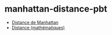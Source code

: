 # manhattan-distance-pbt

- [Distance de Manhattan](https://fr.wikipedia.org/wiki/Distance_de_Manhattan)
- [Distance (mathématiques)](<https://fr.wikipedia.org/wiki/Distance_(math%C3%A9matiques)>)
